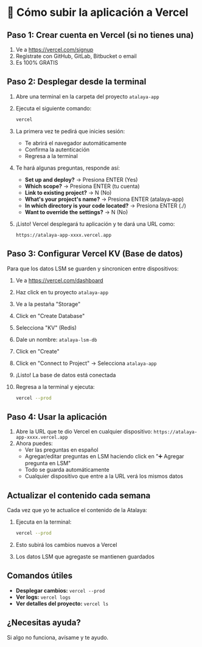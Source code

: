 # 🚀 Cómo subir la aplicación a Vercel

## Paso 1: Crear cuenta en Vercel (si no tienes una)

1. Ve a https://vercel.com/signup
2. Regístrate con GitHub, GitLab, Bitbucket o email
3. Es 100% GRATIS

## Paso 2: Desplegar desde la terminal

1. Abre una terminal en la carpeta del proyecto `atalaya-app`

2. Ejecuta el siguiente comando:
   ```bash
   vercel
   ```

3. La primera vez te pedirá que inicies sesión:
   - Te abrirá el navegador automáticamente
   - Confirma la autenticación
   - Regresa a la terminal

4. Te hará algunas preguntas, responde así:
   - **Set up and deploy?** → Presiona ENTER (Yes)
   - **Which scope?** → Presiona ENTER (tu cuenta)
   - **Link to existing project?** → N (No)
   - **What's your project's name?** → Presiona ENTER (atalaya-app)
   - **In which directory is your code located?** → Presiona ENTER (./)
   - **Want to override the settings?** → N (No)

5. ¡Listo! Vercel desplegará tu aplicación y te dará una URL como:
   ```
   https://atalaya-app-xxxx.vercel.app
   ```

## Paso 3: Configurar Vercel KV (Base de datos)

Para que los datos LSM se guarden y sincronicen entre dispositivos:

1. Ve a https://vercel.com/dashboard
2. Haz click en tu proyecto `atalaya-app`
3. Ve a la pestaña "Storage"
4. Click en "Create Database"
5. Selecciona "KV" (Redis)
6. Dale un nombre: `atalaya-lsm-db`
7. Click en "Create"
8. Click en "Connect to Project" → Selecciona `atalaya-app`
9. ¡Listo! La base de datos está conectada

10. Regresa a la terminal y ejecuta:
    ```bash
    vercel --prod
    ```

## Paso 4: Usar la aplicación

1. Abre la URL que te dio Vercel en cualquier dispositivo: `https://atalaya-app-xxxx.vercel.app`
2. Ahora puedes:
   - Ver las preguntas en español
   - Agregar/editar preguntas en LSM haciendo click en "➕ Agregar pregunta en LSM"
   - Todo se guarda automáticamente
   - Cualquier dispositivo que entre a la URL verá los mismos datos

## Actualizar el contenido cada semana

Cada vez que yo te actualice el contenido de la Atalaya:

1. Ejecuta en la terminal:
   ```bash
   vercel --prod
   ```

2. Esto subirá los cambios nuevos a Vercel
3. Los datos LSM que agregaste se mantienen guardados

## Comandos útiles

- **Desplegar cambios:** `vercel --prod`
- **Ver logs:** `vercel logs`
- **Ver detalles del proyecto:** `vercel ls`

## ¿Necesitas ayuda?

Si algo no funciona, avísame y te ayudo.
